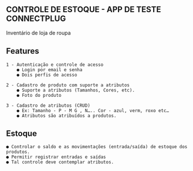 
## CONTROLE DE ESTOQUE - APP DE TESTE CONNECTPLUG

Inventário de loja de roupa

## Features
    1 - Autenticação e controle de acesso
        ● Login por email e senha
        ● Dois perfis de acesso

    2 - Cadastro de produto com suporte a atributos
        ● Suporte a atributos (Tamanhos, Cores, etc).
        ● Foto do produto

    3 - Cadastro de atributos (CRUD)
        ● Ex: Tamanho - P - M G , N….. Cor - azul, verm, roxo etc…
        ● Atributos são atribuídos a produtos.

## Estoque
    ● Controlar o saldo e as movimentações (entrada/saída) de estoque dos produtos.
    ● Permitir registrar entradas e saídas
    ● Tal controle deve contemplar atributos.

